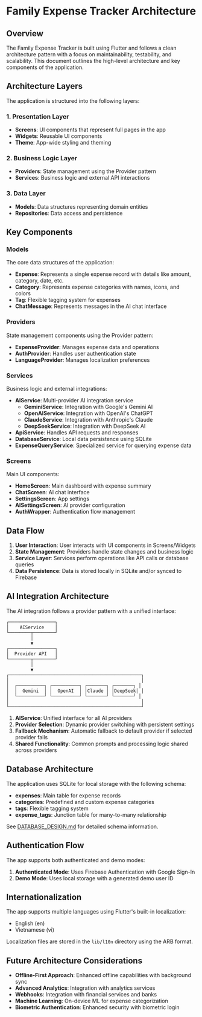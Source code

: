 # Family Expense Tracker Architecture

## Overview

The Family Expense Tracker is built using Flutter and follows a clean architecture pattern with a focus on maintainability, testability, and scalability. This document outlines the high-level architecture and key components of the application.

## Architecture Layers

The application is structured into the following layers:

### 1. Presentation Layer

- **Screens**: UI components that represent full pages in the app
- **Widgets**: Reusable UI components
- **Theme**: App-wide styling and theming

### 2. Business Logic Layer

- **Providers**: State management using the Provider pattern
- **Services**: Business logic and external API interactions

### 3. Data Layer

- **Models**: Data structures representing domain entities
- **Repositories**: Data access and persistence

## Key Components

### Models

The core data structures of the application:

- **Expense**: Represents a single expense record with details like amount, category, date, etc.
- **Category**: Represents expense categories with names, icons, and colors
- **Tag**: Flexible tagging system for expenses
- **ChatMessage**: Represents messages in the AI chat interface

### Providers

State management components using the Provider pattern:

- **ExpenseProvider**: Manages expense data and operations
- **AuthProvider**: Handles user authentication state
- **LanguageProvider**: Manages localization preferences

### Services

Business logic and external integrations:

- **AIService**: Multi-provider AI integration service
  - **GeminiService**: Integration with Google's Gemini AI
  - **OpenAIService**: Integration with OpenAI's ChatGPT
  - **ClaudeService**: Integration with Anthropic's Claude
  - **DeepSeekService**: Integration with DeepSeek AI
- **ApiService**: Handles API requests and responses
- **DatabaseService**: Local data persistence using SQLite
- **ExpenseQueryService**: Specialized service for querying expense data

### Screens

Main UI components:

- **HomeScreen**: Main dashboard with expense summary
- **ChatScreen**: AI chat interface
- **SettingsScreen**: App settings
- **AISettingsScreen**: AI provider configuration
- **AuthWrapper**: Authentication flow management

## Data Flow

1. **User Interaction**: User interacts with UI components in Screens/Widgets
2. **State Management**: Providers handle state changes and business logic
3. **Service Layer**: Services perform operations like API calls or database queries
4. **Data Persistence**: Data is stored locally in SQLite and/or synced to Firebase

## AI Integration Architecture

The AI integration follows a provider pattern with a unified interface:

```
┌─────────────────┐
│    AIService    │
└────────┬────────┘
         │
         ▼
┌─────────────────┐
│  Provider API   │
└────────┬────────┘
         │
         ▼
┌─────────────────────────────────────────────────┐
│                                                 │
│  ┌──────────┐ ┌──────────┐ ┌───────┐ ┌───────┐ │
│  │  Gemini  │ │  OpenAI  │ │Claude │ │DeepSeek│ │
│  └──────────┘ └──────────┘ └───────┘ └───────┘ │
│                                                 │
└─────────────────────────────────────────────────┘
```

1. **AIService**: Unified interface for all AI providers
2. **Provider Selection**: Dynamic provider switching with persistent settings
3. **Fallback Mechanism**: Automatic fallback to default provider if selected provider fails
4. **Shared Functionality**: Common prompts and processing logic shared across providers

## Database Architecture

The application uses SQLite for local storage with the following schema:

- **expenses**: Main table for expense records
- **categories**: Predefined and custom expense categories
- **tags**: Flexible tagging system
- **expense_tags**: Junction table for many-to-many relationship

See [DATABASE_DESIGN.md](./DATABASE_DESIGN.md) for detailed schema information.

## Authentication Flow

The app supports both authenticated and demo modes:

1. **Authenticated Mode**: Uses Firebase Authentication with Google Sign-In
2. **Demo Mode**: Uses local storage with a generated demo user ID

## Internationalization

The app supports multiple languages using Flutter's built-in localization:

- English (en)
- Vietnamese (vi)

Localization files are stored in the `lib/l10n` directory using the ARB format.

## Future Architecture Considerations

- **Offline-First Approach**: Enhanced offline capabilities with background sync
- **Advanced Analytics**: Integration with analytics services
- **Webhooks**: Integration with financial services and banks
- **Machine Learning**: On-device ML for expense categorization
- **Biometric Authentication**: Enhanced security with biometric login